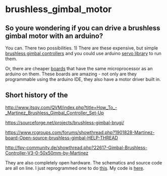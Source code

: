 # brushless_gimbal_motor

## So youre wondering if you can drive a brushless gimbal motor with an arduino?

You can. There two possibilities. 1) There are these expensive, but simple [brushless gimbal controllers](http://www.rovertec.com/products-bgmc.html) and you could use arduino [servo library](https://www.arduino.cc/en/reference/servo) to run them.   

Or, there are cheaper [boards](http://i.imgur.com/IlU6zK8.jpg) that have the same microprocessor as an arduino on them. These boards are amazing - not only are they programmable using the arduino IDE, they also have a motor driver built in.

## Short history of the 

http://www.itsqv.com/QVM/index.php?title=How_To_-_Martinez_Brushless_Gimbal_Controller_Set-Up

https://sourceforge.net/projects/brushless-gimbal-brugi/

https://www.rcgroups.com/forums/showthread.php?1901828-Martinez-board-Open-source-brushless-gimbal-HELP-THREAD

http://fpv-community.de/showthread.php?22617-Gimbal-Brushless-Controller-V3-0-50x50mm-by-Martinez

They are also completely open hardware. The schematics and source code are all on line. I just reprogrammed one to do [this](https://www.youtube.com/watch?v=IOxuy6EuV1g). My code is [here](https://github.com/owhite/brushless_gimbal_motor).  